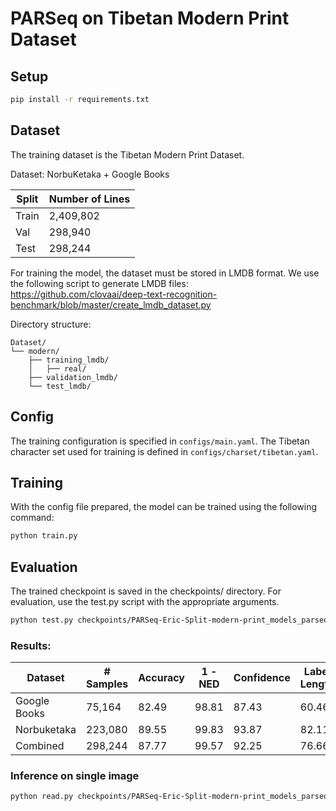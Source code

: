 # PARSeq on Tibetan Modern Print Dataset

## Setup

```bash
pip install -r requirements.txt
```

## Dataset

The training dataset is the Tibetan Modern Print Dataset.

Dataset: NorbuKetaka + Google Books

| Split  | Number of Lines |
|--------|----------------|
| Train  | 2,409,802      |
| Val    | 298,940        |
| Test   | 298,244        |

For training the model, the dataset must be stored in LMDB format. We use the following script to generate LMDB files: https://github.com/clovaai/deep-text-recognition-benchmark/blob/master/create_lmdb_dataset.py

Directory structure:
```
Dataset/
└── modern/
    ├── training_lmdb/
    │   ├── real/
    ├── validation_lmdb/
    └── test_lmdb/
```

## Config
The training configuration is specified in `configs/main.yaml`. The Tibetan character set used for training is defined in `configs/charset/tibetan.yaml`.

## Training
With the config file prepared, the model can be trained using the following command:
```bash
python train.py 
```

## Evaluation
The trained checkpoint is saved in the checkpoints/ directory.
For evaluation, use the test.py script with the appropriate arguments.

```bash
python test.py checkpoints/PARSeq-Eric-Split-modern-print_models_parseq_outputs_parseq_2024-12-25_09-18-19_checkpoints_epoch=12-step=471848-val_accuracy=87.7410-val_NED=99.5739.ckpt --data_root Dataset/modern/test_lmdb
```
### Results:

| Dataset      | # Samples | Accuracy | 1 - NED | Confidence | Label Length |
|--------------|-----------|----------|---------|------------|--------------|
| Google Books | 75,164    | 82.49    | 98.81   | 87.43      | 60.46        |
| Norbuketaka  | 223,080   | 89.55    | 99.83   | 93.87      | 82.11        |
| Combined     | 298,244   | 87.77    | 99.57   | 92.25      | 76.66        |



### Inference on single image

```bash
python read.py checkpoints/PARSeq-Eric-Split-modern-print_models_parseq_outputs_parseq_2024-12-25_09-18-19_checkpoints_epoch=12-step=471848-val_accuracy=87.7410-val_NED=99.5739.ckpt --images /path/to/image
```



